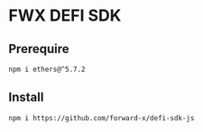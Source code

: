 # FWX DEFI SDK

## Prerequire

```bash
npm i ethers@^5.7.2
```

## Install

```bash
npm i https://github.com/forward-x/defi-sdk-js
```
